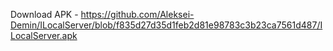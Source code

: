 Download APK - https://github.com/Aleksei-Demin/ILocalServer/blob/f835d27d35d1feb2d81e98783c3b23ca7561d487/ILocalServer.apk
